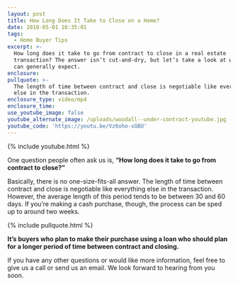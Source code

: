 ```yaml
---
layout: post
title: How Long Does It Take to Close on a Home?
date: 2018-05-01 16:35:01
tags:
  - Home Buyer Tips
excerpt: >-
  How long does it take to go from contract to close in a real estate
  transaction? The answer isn’t cut-and-dry, but let’s take a look at what you
  can generally expect.
enclosure:
pullquote: >-
  The length of time between contract and close is negotiable like everything
  else in the transaction.
enclosure_type: video/mp4
enclosure_time:
use_youtube_image: false
youtube_alternate_image: /uploads/woodall--under-contract-youtube.jpg
youtube_code: 'https://youtu.be/Vz6oho-sGBU'
---
```


{% include youtube.html %}

One question people often ask us is, **“How long does it take to go from contract to close?”**

Basically, there is no one-size-fits-all answer. The length of time between contract and close is negotiable like everything else in the transaction. However, the average length of this period tends to be between 30 and 60 days. If you’re making a cash purchase, though, the process can be sped up to around two weeks.

{% include pullquote.html %}

**It’s buyers who plan to make their purchase using a loan who should plan for a longer period of time between contract and closing.&nbsp;**

If you have any other questions or would like more information, feel free to give us a call or send us an email. We look forward to hearing from you soon.